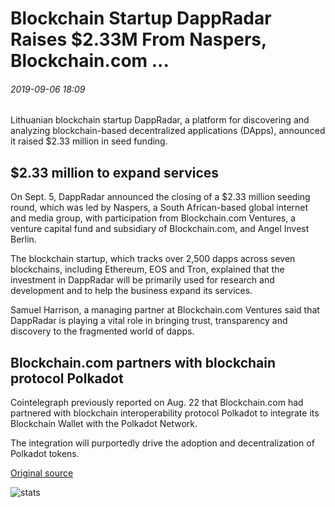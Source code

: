 # Blockchain Startup DappRadar Raises $2.33M From Naspers, Blockchain.com ...

###### 2019-09-06 18:09

Lithuanian blockchain startup DappRadar, a platform for discovering and analyzing blockchain-based decentralized applications (DApps), announced it raised $2.33 million in seed funding.

## $2.33 million to expand services 

On Sept. 5, DappRadar announced the closing of a $2.33 million seeding round, which was led by Naspers, a South African-based global internet and media group, with participation from Blockchain.com Ventures, a venture capital fund and subsidiary of Blockchain.com, and Angel Invest Berlin.

The blockchain startup, which tracks over 2,500 dapps across seven blockchains, including Ethereum, EOS and Tron, explained that the investment in DappRadar will be primarily used for research and development and to help the business expand its services.

Samuel Harrison, a managing partner at Blockchain.com Ventures said that DappRadar is playing a vital role in bringing trust, transparency and discovery to the fragmented world of dapps.

## Blockchain.com partners with blockchain protocol Polkadot

Cointelegraph previously reported on Aug. 22 that Blockchain.com had partnered with blockchain interoperability protocol Polkadot to integrate its Blockchain Wallet with the Polkadot Network.

The integration will purportedly drive the adoption and decentralization of Polkadot tokens.

[Original source](https://cointelegraph.com/news/blockchain-startup-dappradar-raises-233m-from-naspers-blockchaincom)

![stats](https://c.statcounter.com/11760860/0/a89fa40b/1/ "stats")